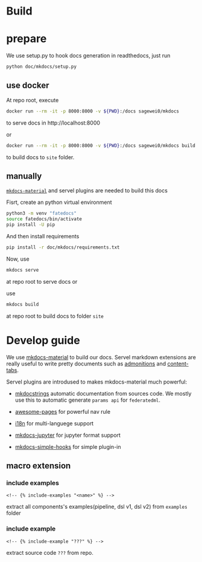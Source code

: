 # Build

# prepare

We use setup.py to hook docs generation in readthedocs, just run 

```bash
python doc/mkdocs/setup.py 
```

## use docker

At repo root, execute

```sh
docker run --rm -it -p 8000:8000 -v ${PWD}:/docs sagewei0/mkdocs  
```

to serve docs in http://localhost:8000

or

```sh
docker run --rm -it -p 8000:8000 -v ${PWD}:/docs sagewei0/mkdocs build
```

to build docs to `site` folder.

## manually

[`mkdocs-material`](https://pypi.org/project/mkdocs-material/) and servel plugins are needed to build this docs

Fisrt, create an python virtual environment

```sh
python3 -m venv "fatedocs"
source fatedocs/bin/activate
pip install -U pip
```
And then install requirements

```sh
pip install -r doc/mkdocs/requirements.txt
```

Now, use

```sh
mkdocs serve
```

at repo root to serve docs or

use 

```sh
mkdocs build
```

at repo root to build docs to folder `site`


# Develop guide

We use [mkdocs-material](https://squidfunk.github.io/mkdocs-material/) to build our docs. 
Servel markdown extensions are really useful to write pretty documents such as 
[admonitions](https://squidfunk.github.io/mkdocs-material/reference/admonitions/) and 
[content-tabs](https://squidfunk.github.io/mkdocs-material/reference/content-tabs/).

Servel plugins are introdused to makes mkdocs-material much powerful:


- [mkdocstrings](https://mkdocstrings.github.io/usage/) 
    automatic documentation from sources code. We mostly use this to automatic generate
    `params api` for `federatedml`.

- [awesome-pages](https://github.com/lukasgeiter/mkdocs-awesome-pages-plugin)
    for powerful nav rule

- [i18n](https://ultrabug.github.io/mkdocs-static-i18n/)
    for multi-languege support

- [mkdocs-jupyter](https://github.com/danielfrg/mkdocs-jupyter)
    for jupyter format support

- [mkdocs-simple-hooks](https://github.com/aklajnert/mkdocs-simple-hooks)
    for simple plugin-in

## macro extension

### include examples

```
<!-- {% include-examples "<name>" %} -->
```
extract all components's examples(pipeline, dsl v1, dsl v2) from `examples` folder

### include example

```
<!-- {% include-example "???" %} -->
```

extract source code `???` from repo.


